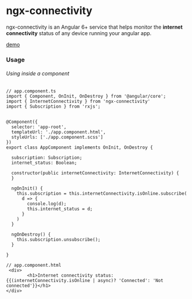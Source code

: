 # ngx-connectivity
ngx-connectivity is an Angular 6+ service that helps monitor the **internet 
connectivity** status of any device running your angular app.


[demo](https://stackblitz.com/edit/ngx-connectivity)

### Usage

###### Using inside a component
```
// app.component.ts
import { Component, OnInit, OnDestroy } from '@angular/core';
import { InternetConnectivity } from 'ngx-connectivity'
import { Subscription } from 'rxjs';


@Component({
  selector: 'app-root',
  templateUrl: './app.component.html',
  styleUrls: ['./app.component.scss']
})
export class AppComponent implements OnInit, OnDestroy {

  subscription: Subscription;
  internet_status: Boolean;

  constructor(public internetConnectivity: InternetConnectivity) {
  }

  ngOnInit() {
    this.subscription = this.internetConnectivity.isOnline.subscribe(
      d => {
        console.log(d);
        this.internet_status = d;
      }
    )
  }

  ngOnDestroy() {
    this.subscription.unsubscribe();
  }

}

// app.component.html
 <div>
        <h1>Internet connectivity status: {{(internetConnectivity.isOnline | async)? 'Connected': 'Not connected'}}</h1>
</div>
```


